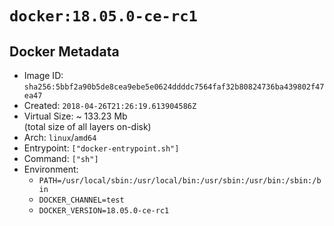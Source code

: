# `docker:18.05.0-ce-rc1`

## Docker Metadata

- Image ID: `sha256:5bbf2a90b5de8cea9ebe5e0624ddddc7564faf32b80824736ba439802f47ea47`
- Created: `2018-04-26T21:26:19.613904586Z`
- Virtual Size: ~ 133.23 Mb  
  (total size of all layers on-disk)
- Arch: `linux`/`amd64`
- Entrypoint: `["docker-entrypoint.sh"]`
- Command: `["sh"]`
- Environment:
  - `PATH=/usr/local/sbin:/usr/local/bin:/usr/sbin:/usr/bin:/sbin:/bin`
  - `DOCKER_CHANNEL=test`
  - `DOCKER_VERSION=18.05.0-ce-rc1`
